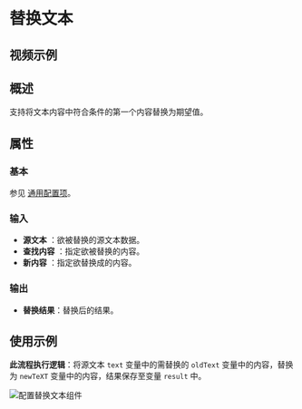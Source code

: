 # 替换文本

## 视频示例

## 概述

支持将文本内容中符合条件的第一个内容替换为期望值。

## 属性

### 基本

参见 [通用配置项](../../Appendix/CommonConfigurationItems.md)。

### 输入

- **源文本** ：欲被替换的源文本数据。
- **查找内容** ：指定欲被替换的内容。
- **新内容** ：指定欲替换成的内容。

### 输出

- **替换结果**：替换后的结果。

## 使用示例

**此流程执行逻辑**：将源文本 `text` 变量中的需替换的 `oldText` 变量中的内容，替换为 `newTeXT` 变量中的内容，结果保存至变量 `result` 中。

![配置替换文本组件](https://docimages.blob.core.chinacloudapi.cn/images/Activities/ReplaceTextActivity2021010502.png)
